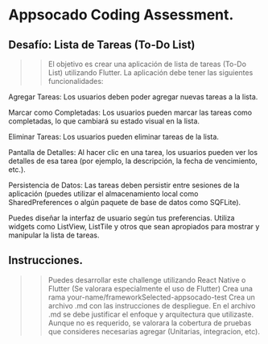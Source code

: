 # Appsocado Coding Assessment.

## Desafío: Lista de Tareas (To-Do List)
>> El objetivo es crear una aplicación de lista de tareas (To-Do List) utilizando Flutter. La aplicación debe tener las siguientes funcionalidades:

Agregar Tareas: Los usuarios deben poder agregar nuevas tareas a la lista.


Marcar como Completadas: Los usuarios pueden marcar las tareas como completadas, lo que cambiará su estado visual en la lista.


Eliminar Tareas: Los usuarios pueden eliminar tareas de la lista.


Pantalla de Detalles: Al hacer clic en una tarea, los usuarios pueden ver los detalles de esa tarea (por ejemplo, la descripción, la fecha de vencimiento, etc.).

Persistencia de Datos: Las tareas deben persistir entre sesiones de la aplicación (puedes utilizar el almacenamiento local como SharedPreferences o algún paquete de base de datos como SQFLite).

Puedes diseñar la interfaz de usuario según tus preferencias. Utiliza widgets como ListView, ListTile y otros que sean apropiados para mostrar y manipular la lista de tareas.

## Instrucciones.
>> Puedes desarrollar este challenge utilizando React Native o Flutter (Se valorara especialmente el uso de Flutter)
>> Crea una rama your-name/frameworkSelected-appsocado-test
>> Crea un archivo .md con las instrucciones de despliegue.
>> En el archivo .md se debe justificar el enfoque y arquitectura que utilizaste.
>> Aunque no es requerido, se valorara la cobertura de pruebas que consideres necesarias agregar (Unitarias, integracion, etc).
